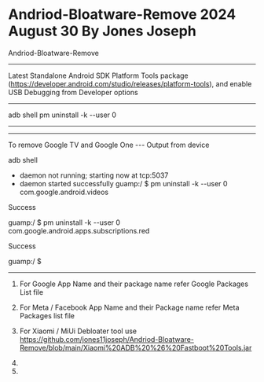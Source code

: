 # Andriod-Bloatware-Remove 2024 August 30 By Jones Joseph
Andriod-Bloatware-Remove
*******************************************************
Latest Standalone Android SDK Platform Tools package (https://developer.android.com/studio/releases/platform-tools), and enable USB Debugging from Developer options

********************************************************
adb shell
pm uninstall -k --user 0 
*******************************************************
**********************************************************
To remove Google TV and Google One --- Output from device

adb shell
* daemon not running; starting now at tcp:5037
* daemon started successfully
guamp:/ $ pm uninstall -k --user 0 com.google.android.videos

Success

guamp:/ $ pm uninstall -k --user 0 com.google.android.apps.subscriptions.red

Success

guamp:/ $
********************************************************

1. For Google App  Name and their package name refer Google Packages List file

2. For Meta / Facebook App Name and their Package name refer Meta Packages list file

3. For Xiaomi / MiUi Debloater tool use https://github.com/jones11joseph/Andriod-Bloatware-Remove/blob/main/Xiaomi%20ADB%20%26%20Fastboot%20Tools.jar

4. 
5. 

